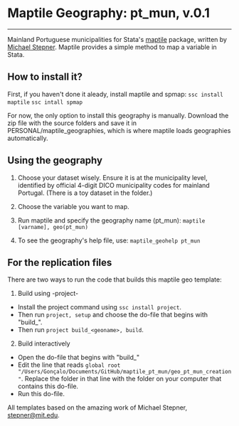 # Maptile Geography: pt_mun, v.0.1
--------------------------------

Mainland Portuguese municipalities for Stata's [maptile](https://michaelstepner.com/maptile/) package, written by [Michael Stepner](https://github.com/michaelstepner/maptile). Maptile provides a simple method to map a variable in Stata. 

## How to install it?
First, if you haven't done it aleady, install maptile and spmap:
`ssc install maptile`
`ssc intall spmap`

For now, the only option to install this geography is manually. 
Download the zip file with the source folders and save it in PERSONAL/maptile_geographies, which is where maptile loads geographies automatically.

## Using the geography

 1. Choose your dataset wisely. Ensure it is at the municipality level, identified by official 4-digit DICO municipality codes for mainland Portugal. (There is a toy dataset in the folder.)
    
 2. Choose the variable you want to map. 

 3. Run maptile and specify the geography name (pt_mun):
    `maptile [varname], geo(pt_mun)`
    
 4. To see the geography's help file, use: 
    `maptile_geohelp pt_mun`

## For the replication files

There are two ways to run the code that builds this maptile geo template:

1. Build using -project-

- Install the project command using `ssc install project`.
- Then run `project, setup` and choose the do-file that begins with "build_".
- Then run `project build_<geoname>, build`.

2. Build interactively

- Open the do-file that begins with "build_"
- Edit the line that reads `global root "/Users/Gonçalo/Documents/GitHub/maptile_pt_mun/geo_pt_mun_creation"`.  Replace the folder in that line with the folder on your computer that contains this do-file.
- Run this do-file.

All templates based on the amazing work of Michael Stepner, stepner@mit.edu.
